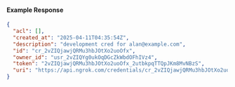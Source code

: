 <!-- Code generated for API Clients. DO NOT EDIT. -->
#### Example Response
```json
{
  "acl": [],
  "created_at": "2025-04-11T04:35:54Z",
  "description": "development cred for alan@example.com",
  "id": "cr_2vZIQjawjQRMu3hbJOtXo2uoOfx",
  "owner_id": "usr_2vZIQYg0ukOqDGcZkWbdOFhIVz4",
  "token": "2vZIQjawjQRMu3hbJOtXo2uoOfx_2utbkpqTTQpJKm8MvNBzS",
  "uri": "https://api.ngrok.com/credentials/cr_2vZIQjawjQRMu3hbJOtXo2uoOfx"
}
